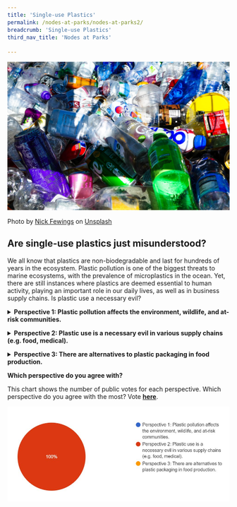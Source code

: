 ```yaml
---
title: 'Single-use Plastics'
permalink: /nodes-at-parks/nodes-at-parks2/
breadcrumb: 'Single-use Plastics'
third_nav_title: 'Nodes at Parks'

---
```


![](../images/nodes-at-parks-06-min.jpg)

Photo by [Nick Fewings](https://unsplash.com/@jannerboy62?utm_source=unsplash&utm_medium=referral&utm_content=creditCopyText) on [Unsplash](https://unsplash.com/s/photos/plastic-pollution?utm_source=unsplash&utm_medium=referral&utm_content=creditCopyText)

<h2>Are single-use plastics just misunderstood?</h2>

We all know that plastics are non-biodegradable and last for hundreds of years in the ecosystem. Plastic pollution is one of the biggest threats to marine ecosystems, with the prevalence of microplastics in the ocean. Yet, there are still instances where plastics are deemed essential to human activity, playing an important role in our daily lives, as well as in business supply chains. Is plastic use a necessary evil?



<details><summary><b>Perspective 1: Plastic pollution affects the environment, wildlife, and at-risk communities.</b></summary>
    <p>Single-use or disposable plastics are not biodegradable and break down into micro particles that contaminate our environment, such as our oceans, and may persist for decades to come, affecting the wildlife and disrupting the ecosystem.</p>
    <p>Plastic pollution also disproportionately affects poorer and disadvantaged communities, especially in countries with low recycling rates and difficulties in proper collection of discarded plastics.</p>
<p><a href="https://www.greenpeace.org/africa/en/blogs/14052/everything-you-should-know-about-single-use-plastic/">https://www.greenpeace.org/africa/en/blogs/14052/everything-you-should-know-about-single-use-plastic/</a>
    </p>
<p>
    <a href="https://www.nationalgeographic.com/environment/article/plastic-pollution ">https://www.nationalgeographic.com/environment/article/plastic-pollution </a>
</p>
<p>
    <a href="https://www.cnbc.com/2021/05/18/20-companies-responsible-for-55percent-of-single-use-plastic-waste-study.html">https://www.cnbc.com/2021/05/18/20-companies-responsible-for-55percent-of-single-use-plastic-waste-study.html</a>
</p>
<p>
    <a href="https://www.sciencedirect.com/science/article/pii/S0304389421018537?via%3Dihub">https://www.sciencedirect.com/science/article/pii/S0304389421018537?via%3Dihub</a>
</p>
<p>
    <a href=""></a>
</p>
</details>

<p></p>

<details><summary><b>Perspective 2: Plastic use is a necessary evil in various supply chains (e.g. food, medical).</b></summary>
    <p>Plastics are used in complex international food supply chains where food needs to be wrapped and transported safely, due to its durability and long lifespan.</p>
    <p>In light of the pandemic, single-used plastic products such as gloves and masks were used to minimise contamination. Additionally, other important key healthcare equipment such as syringes utilize plastic. </p>
<p>
    <a href="https://www.gep.com/blog/mind/single-use-plastics-a-necessary-evil-during-the-pandemic">https://www.gep.com/blog/mind/single-use-plastics-a-necessary-evil-during-the-pandemic</a>
</p>
<p>
    <a href="https://www.channelnewsasia.com/commentary/ome-plastic-food-packaging-necessary-alternative-waste-874771 ">https://www.channelnewsasia.com/commentary/ome-plastic-food-packaging-necessary-alternative-waste-874771 </a>
</p>
<p>
    <a href="www.weforum.org/agenda/2018/05/plastic-asset-legal-policy-responsible-use-sadhguru/">www.weforum.org/agenda/2018/05/plastic-asset-legal-policy-responsible-use-sadhguru/</a>
</p>
<p>
    <a href="https://qz.com/1189422/in-defense-of-plastic-the-worlds-most-wasteful-hazardous-downright-useful-material/">https://qz.com/1189422/in-defense-of-plastic-the-worlds-most-wasteful-hazardous-downright-useful-material/</a>
    </p></details>

<p></p>

<details><summary><b>Perspective 3: There are alternatives to plastic packaging in food production.</b></summary>
    <p>While cost may be a factor, there are indeed alternatives to packaging food in a more sustainable fashion such as bio-based food contact materials such as paper, wheat-based or seaweed-based materials and beeswax wraps.</p>
    <p>Companies such as Nestle, have pledged to ensure all their packaging to be either reusable, recyclable or compostable by 2025.</p>
<p>
    <a href="https://www.asianscientist.com/2022/02/in-the-lab/food-packaging-shelf-life-smart-sustainable-antimicrobial/ ">https://www.asianscientist.com/2022/02/in-the-lab/food-packaging-shelf-life-smart-sustainable-antimicrobial/</a>
</p>
<p>
    <a href="https://cot.food.gov.uk/sites/default/files/2020-10/Tox%202020%2024%20Alternatives%20to%20conventional%20plastics%20for%20foods%20and%20drinks.pdf">https://cot.food.gov.uk/sites/default/files/2020-10/Tox%202020%2024%20Alternatives%20to%20conventional%20plastics%20for%20foods%20and%20drinks.pdf</a>
</p>
<p>
    <a href="https://www.bbc.com/worklife/article/20180705-whats-the-real-price-of-getting-rid-of-plastic-packaging">https://www.bbc.com/worklife/article/20180705-whats-the-real-price-of-getting-rid-of-plastic-packaging</a>
</p>
<p>
    <a href="https://www.bbc.com/future/article/20220526-what-would-happen-if-we-stopped-using-plastic">https://www.bbc.com/future/article/20220526-what-would-happen-if-we-stopped-using-plastic</a>
</p></details>




**Which perspective do you agree with?**

This chart shows the number of public votes for each perspective. Which perspective do you agree with the most? Vote **[here](https://forms.gle/DoPHtiEYhVxkPL3w8)**. 

![](../images/nodes-at-parks-poll1.JPG)

